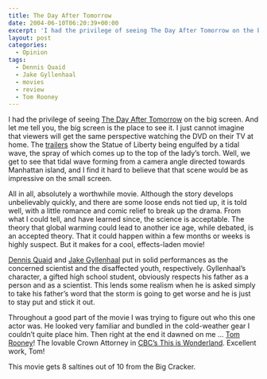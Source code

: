 ```yaml
---
title: The Day After Tomorrow
date: 2004-06-10T06:20:39+00:00
excerpt: 'I had the privilege of seeing The Day After Tomorrow on the big screen. And let me tell you,'
layout: post
categories:
  - Opinion
tags:
  - Dennis Quaid
  - Jake Gyllenhaal
  - movies
  - review
  - Tom Rooney
---
```


I had the privilege of seeing <a href="http://www.imdb.com/title/tt0319262/" target="_blank">The Day After Tomorrow</a> on the big screen. And let me tell you, the big screen is the place to see it. I just cannot imagine that viewers will get the same perspective watching the DVD on their TV at home. The <a href="http://www.imdb.com/title/tt0319262/trailers" target="_blank">trailers</a> show the Statue of Liberty being engulfed by a tidal wave, the spray of which comes up to the top of the lady&#8217;s torch. Well, we get to see that tidal wave forming from a camera angle directed towards Manhattan island, and I find it hard to believe that that scene would be as impressive on the small screen.

All in all, absolutely a worthwhile movie. Although the story develops unbelievably quickly, and there are some loose ends not tied up, it is told well, with a little romance and comic relief to break up the drama. From what I could tell, and have learned since, the science is acceptable. The theory that global warming could lead to another ice age, while debated, is an accepted theory. That it could happen within a few months or weeks is highly suspect. But it makes for a cool, effects-laden movie!

<a href="http://www.imdb.com/name/nm0000598/" target="_blank">Dennis Quaid</a> and <a href="http://www.imdb.com/name/nm0350453/" target="_blank">Jake Gyllenhaal</a> put in solid performances as the concerned scientist and the disaffected youth, respectively. Gyllenhaal&#8217;s character, a gifted high school student, obviously respects his father as a person and as a scientist. This lends some realism when he is asked simply to take his father&#8217;s word that the storm is going to get worse and he is just to stay put and stick it out.

Throughout a good part of the movie I was trying to figure out who this one actor was. He looked very familiar and bundled in the cold-weather gear I couldn&#8217;t quite place him. Then right at the end it dawned on me &#8230; <a href="http://www.imdb.com/name/nm1162277/" target="_blank">Tom Rooney</a>! The lovable Crown Attorney in <a href="http://www.tv.com/shows/this-is-wonderland/" target="_blank">CBC&#8217;s This is Wonderland</a>. Excellent work, Tom!

This movie gets 8 saltines out of 10 from the Big Cracker.
